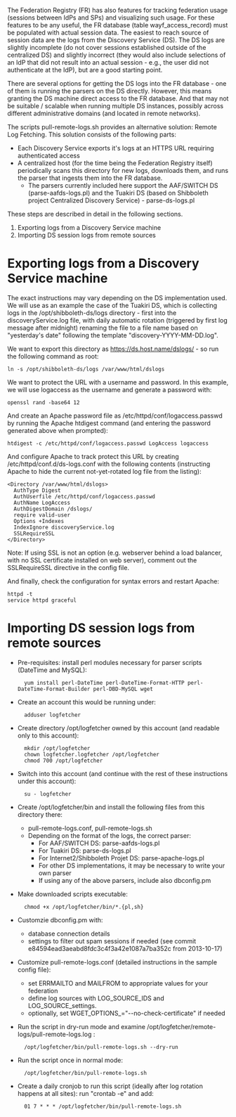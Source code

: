 The Federation Registry (FR) has also features for tracking federation usage (sessions between IdPs and SPs) and visualizing such usage.  For these features to be any useful, the FR database (table wayf_access_record) must be populated with actual session data.  The easiest to reach source of session data are the logs from the Discovery Service (DS).  The DS logs are slightly incomplete (do not cover sessions established outside of the centralized DS) and slightly incorrect (they would also include selections of an IdP that did not result into an actual session - e.g., the user did not authenticate at the IdP), but are a good starting point.

There are several options for getting the DS logs into the FR database - one of them is running the parsers on the DS directly.  However, this means granting the DS machine direct access to the FR database.  And that may not be suitable / scalable when running multiple DS instances, possibly across different administrative domains (and located in remote networks).

The scripts pull-remote-logs.sh provides an alternative solution: Remote Log Fetching.  This solution consists of the following parts:

* Each Discovery Service exports it's logs at an HTTPS URL requiring authenticated access
* A centralized host (for the time being the Federation Registry itself) periodically scans this directory for new logs, downloads them, and runs the parser that ingests them into the FR database.
  * The parsers currently included here support the AAF/SWITCH DS (parse-aafds-logs.pl) and the Tuakiri DS (based on Shibboleth project Centralized Discovery Service) - parse-ds-logs.pl

These steps are described in detail in the following sections.

1. Exporting logs from a Discovery Service machine
2. Importing DS session logs from remote sources

# Exporting logs from a Discovery Service machine

The exact instructions may vary depending on the DS implementation used.  We will use as an example the case of the Tuakiri DS, which is collecting logs in the /opt/shibboleth-ds/logs directory - first into the discoveryService.log file, with daily automatic rotation (triggered by first log message after midnight) renaming the file to a file name based on "yesterday's date" following the template "discovery-YYYY-MM-DD.log".

We want to export this directory as https://ds.host.name/dslogs/ - so run the following command as root:

    ln -s /opt/shibboleth-ds/logs /var/www/html/dslogs

We want to protect the URL with a username and password.  In this example, we will use logaccess as the username and generate a password with:

    openssl rand -base64 12

And create an Apache password file as /etc/httpd/conf/logaccess.passwd by running the Apache htdigest command (and entering the password generated above when prompted):

    htdigest -c /etc/httpd/conf/logaccess.passwd LogAccess logaccess

And configure Apache to track protect this URL by creating /etc/httpd/conf.d/ds-logs.conf with the following contents (instructing Apache to hide the current not-yet-rotated log file from the listing):

````
<Directory /var/www/html/dslogs>
  AuthType Digest
  AuthUserfile /etc/httpd/conf/logaccess.passwd
  AuthName LogAccess
  AuthDigestDomain /dslogs/
  require valid-user
  Options +Indexes
  IndexIgnore discoveryService.log
  SSLRequireSSL
</Directory>
````

Note: If using SSL is not an option (e.g. webserver behind a load balancer, with no SSL certificate installed on web server), comment out the SSLRequireSSL directive in the config file.

And finally, check the configuration for syntax errors and restart Apache:

    httpd -t
    service httpd graceful

# Importing DS session logs from remote sources

* Pre-requisites: install perl modules necessary for parser scripts (DateTime and MySQL):

        yum install perl-DateTime perl-DateTime-Format-HTTP perl-DateTime-Format-Builder perl-DBD-MySQL wget

* Create an account this would be running under:

        adduser logfetcher

* Create directory /opt/logfetcher owned by this account (and readable only to this account):

        mkdir /opt/logfetcher
        chown logfetcher.logfetcher /opt/logfetcher
        chmod 700 /opt/logfetcher

* Switch into this account (and continue with the rest of these instructions under this account):

        su - logfetcher

* Create /opt/logfetcher/bin and  install the following files from this directory there: 
  * pull-remote-logs.conf, pull-remote-logs.sh
  * Depending on the format of the logs, the correct parser:
    * For AAF/SWITCH DS: parse-aafds-logs.pl
    * For Tuakiri DS: parse-ds-logs.pl
    * For Internet2/Shibboleth Projet DS: parse-apache-logs.pl
    * For other DS implementations, it may be necessary to write your own parser
    * If using any of the above parsers, include also dbconfig.pm
* Make downloaded scripts executable:

        chmod +x /opt/logfetcher/bin/*.{pl,sh}

* Customzie dbconfig.pm with:
  * database connection details
  * settings to filter out spam sessions if needed (see commit e84594ead3aeabd8fdc3c4f3a42e1087a7ba352c from 2013-10-17)
* Customize pull-remote-logs.conf (detailed instructions in the sample config file):
  * set ERRMAILTO and MAILFROM to appropriate values for your federation
  * define log sources with LOG_SOURCE_IDS and LOG_SOURCE_<id>settings.
  * optionally, set WGET_OPTIONS_<id>="--no-check-certificate" if needed

* Run the script in dry-run mode and examine /opt/logfetcher/remote-logs/pull-remote-logs.log :

        /opt/logfetcher/bin/pull-remote-logs.sh --dry-run

* Run the script once in normal mode:

        /opt/logfetcher/bin/pull-remote-logs.sh

* Create a daily cronjob to run this script (ideally after log rotation happens at all sites): run "crontab -e" and add:

        01 7 * * * /opt/logfetcher/bin/pull-remote-logs.sh
